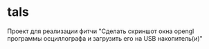 # tals
Проект для реализации фитчи "Сделать скриншот окна opengl программы осциллографа и загрузить его на USB накопитель(и)"
